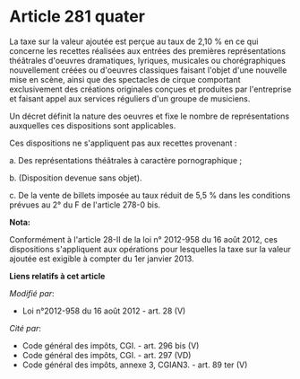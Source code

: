# Article 281 quater

La taxe sur la valeur ajoutée est perçue au taux de 2,10 % en ce qui concerne les recettes réalisées aux entrées des
premières représentations théâtrales d'oeuvres dramatiques, lyriques, musicales ou chorégraphiques nouvellement créées ou
d'oeuvres classiques faisant l'objet d'une nouvelle mise en scène, ainsi que des spectacles de cirque comportant
exclusivement des créations originales conçues et produites par l'entreprise et faisant appel aux services réguliers d'un
groupe de musiciens.

Un décret définit la nature des oeuvres et fixe le nombre de représentations auxquelles ces dispositions sont applicables.

Ces dispositions ne s'appliquent pas aux recettes provenant :

a. Des représentations théâtrales à caractère pornographique ;

b. (Disposition devenue sans objet).

c. De la vente de billets imposée au taux réduit de 5,5 % dans les conditions prévues au 2° du F de l'article 278-0 bis.

**Nota:**

Conformément à l'article 28-II de la loi n° 2012-958 du 16 août 2012, ces dispositions s'appliquent aux opérations pour
lesquelles la taxe sur la valeur ajoutée est exigible à compter du 1er janvier 2013.

**Liens relatifs à cet article**

_Modifié par_:

  - Loi n°2012-958 du 16 août 2012 - art. 28 (V)

_Cité par_:

  - Code général des impôts, CGI. - art. 296 bis (V)
  - Code général des impôts, CGI. - art. 297 (VD)
  - Code général des impôts, annexe 3, CGIAN3. - art. 89 ter (V)
